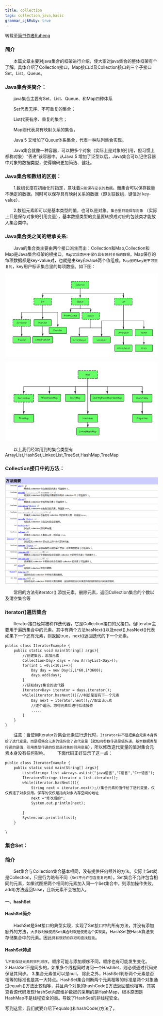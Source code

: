 ```yaml
---
title: collection
tags: collection,java,basic
grammar_cjkRuby: true
---
```

转载至[简书作者Ruheng](https://www.jianshu.com/p/589d58033841)
### 简介
&emsp;&emsp;本篇文章主要对java集合的框架进行介绍，使大家对java集合的整体框架有个了解。具体介绍了Collection接口，Map接口以及Collection接口的三个子接口Set，List，Queue。
### Java集合类简介：
&emsp;&emsp;java集合主要有Set、List、Queue、和Map四种体系

&emsp;&emsp;Set代表无序、不可重复的集合；

&emsp;&emsp;List代表有序、重复的集合；

&emsp;&emsp;Map则代表具有映射关系的集合，

&emsp;&emsp;Java 5 又增加了Queue体系集合，代表一种队列集合实现。

&emsp;&emsp;Java集合就像一种容器，可以把多个对象（实际上是对象的引用，但习惯上都称对象）“丢进”该容器中。从Java 5 增加了泛型以后，Java集合可以记住容器中对象的数据类型，使得编码更加简洁、健壮。
### Java集合和数组的区别：
&emsp;&emsp;1.数组长度在初始化时指定，意味着`只能保存定长的数据`。而集合可以保存数量不确定的数据。同时可以保存具有映射关系的数据（即关联数组，键值对 key-value）。

&emsp;&emsp;2.数组元素即可以是基本类型的值，也可以是对象。`集合里只能保存对象` （实际上只是保存对象的引用变量），基本数据类型的变量要转换成对应的包装类才能放入集合类中。
### Java集合类之间的继承关系:
&emsp;&emsp;Java的集合类主要由两个接口派生而出：Collection和Map,Collection和Map是Java集合框架的根接口。`Map实现类用于保存具有映射关系的数据`。Map保存的每项数据都是key-value对，也就是由key和value两个值组成。`Map里的key是不可重复的`，key用户标识集合里的每项数据。如下图：

![collection大家庭](./images/collection_assortment.png)

![map大家庭](./images/map_sort.png)

&emsp;&emsp;以上我们经常用到的集合类型有ArrayList,HashSet,LinkedList,TreeSet,HashMap,TreeMap

### Collection接口中的方法：

![collection_method](./images/collection_method.png)

&emsp;&emsp;常用的方法有iterator(),添加元素，删除元素，返回Collection集合的个数以及清空集合等

### iterator()遍历集合

&emsp;&emsp;Iterator接口经常被称作迭代器，它是Collection接口的父接口。但Iterator主要用于遍历集合中的元素。其中有两个方法hasNext()以及next(),hasNext()代表如果下一个还有元素，则返回true，next()返回迭代的下一个元素。
````
public class IteratorExample {
    public static void main(String[] args){
        //创建集合，添加元素  
        Collection<Day> days = new ArrayList<Day>();
        for(int i =0;i<10;i++){
            Day day = new Day(i,i*60,i*3600);
            days.add(day);
        }
        //获取days集合的迭代器
        Iterator<Day> iterator = days.iterator();
        while(iterator.hasNext()){//判断是否有下一个元素
            Day next = iterator.next();//取出该元素
            //逐个遍历，取得元素后进行后续操作
            .....
        }
    }
}
````
&emsp;&emsp;注意：当使用Iterator对集合元素进行迭代时，`Iterator并不是把集合元素本身传给了迭代变量，而是把集合元素的值传给了迭代变量`（`就如同参数传递是值传递，基本数据类型传递的是值，引用类型传递的仅仅是对象的引用变量`），所以修改迭代变量的值对集合元素本身没有任何影响。 
&emsp;&emsp;下面代码正好显示了这一点：
````
public class IteratorExample {
    public static void main(String[] args){
        List<String> list =Arrays.asList("java语言","C语言","C++语言");
        Iterator<String> iterator = list.iterator();
        while(iterator.hasNext()){
            String next = iterator.next();//集合元素的值传给了迭代变量，仅仅传递了对象引用。保存的仅仅是指向对象内存空间的地址
            next ="修改后的";
            System.out.println(next);
            
        }
        System.out.println(list);
    }

}

````
### 集合Set：
### 简介
&emsp;&emsp;Set集合与Collection集合基本相同，没有提供任何额外的方法。实际上Set就是Collection，只是行为略有不同（``Set不允许包含重复元素``）。Set集合不允许包含相同的元素，如果试图把两个相同的元素加入同一个Set集合中，则添加操作失败，add()方法返回false，且新元素不会被加入。

#### 一、hashSet

#### HashSet简介
&emsp;&emsp;HashSet是Set接口的典型实现，实现了Set接口中的所有方法，并没有添加额外的方法，``大多数时候使用Set集合时就是使用这个实现类``。HashSet按Hash算法来存储集合中的元素。因此``具有很好的存取和查找性能``。

#### HashSet特点

1.`不能保证元素的排列顺序`，顺序可能与添加顺序不同，顺序也有可能发生变化。
2.HashSet不是同步的，如果多个线程同时访问一个HashSet，则必须通过代码来保证其同步。
3.集合元素值可以是null。
除此之外，HashSet判断两个元素是否相等的标准也是其一大特点。HashSet集合判断两个元素相等的标准是两个对象通过equals()方法比较相等，并且两个对象的hashCode()方法返回值也相等。其实查看源代码发现HashSet内部维护数据的采用的是HashMap，根本原因是HashMap不是线程安全的类。导致了HashSet的非线程安全。

写到这里，我们就要介绍下equals()和hashCode()方法了。
